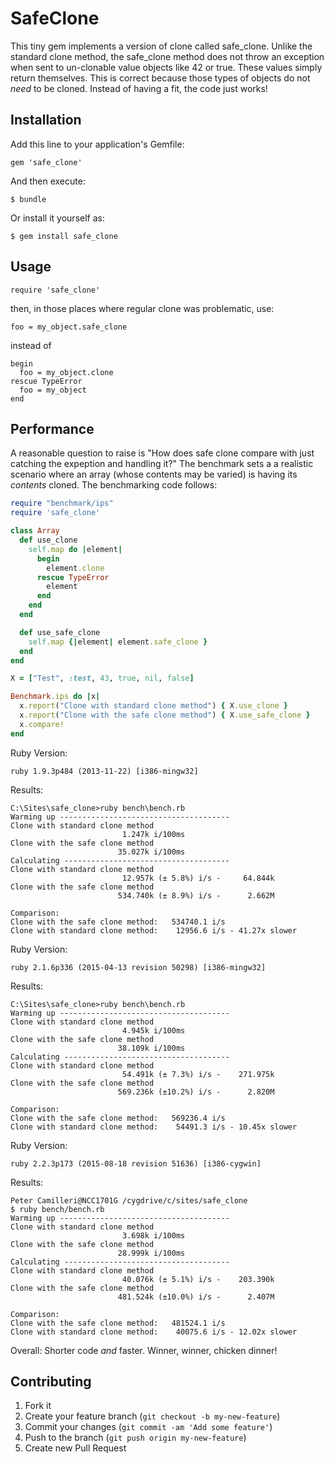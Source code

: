 # SafeClone

This tiny gem implements a version of clone called safe\_clone. Unlike the
standard clone method, the safe\_clone method does not throw an exception
when sent to un-clonable value objects like 42 or true. These values simply
return themselves. This is correct because those types of objects do not _need_
to be cloned. Instead of having a fit, the code just works!

## Installation

Add this line to your application's Gemfile:

    gem 'safe_clone'

And then execute:

    $ bundle

Or install it yourself as:

    $ gem install safe_clone

## Usage

    require 'safe_clone'

then, in those places where regular clone was problematic, use:

    foo = my_object.safe_clone

instead of

    begin
      foo = my_object.clone
    rescue TypeError
      foo = my_object
    end

## Performance
A reasonable question to raise is "How does safe clone compare with just
catching the expeption and handling it?" The benchmark sets a a realistic
scenario where an array (whose contents may be varied) is having its
_contents_ cloned. The benchmarking code follows:

```ruby
require "benchmark/ips"
require 'safe_clone'

class Array
  def use_clone
    self.map do |element|
      begin
        element.clone
      rescue TypeError
        element
      end
    end
  end

  def use_safe_clone
    self.map {|element| element.safe_clone }
  end
end

X = ["Test", :test, 43, true, nil, false]

Benchmark.ips do |x|
  x.report("Clone with standard clone method") { X.use_clone }
  x.report("Clone with the safe clone method") { X.use_safe_clone }
  x.compare!
end
```

Ruby Version:

    ruby 1.9.3p484 (2013-11-22) [i386-mingw32]

Results:

    C:\Sites\safe_clone>ruby bench\bench.rb
    Warming up --------------------------------------
    Clone with standard clone method
                             1.247k i/100ms
    Clone with the safe clone method
                            35.027k i/100ms
    Calculating -------------------------------------
    Clone with standard clone method
                             12.957k (± 5.8%) i/s -     64.844k
    Clone with the safe clone method
                            534.740k (± 8.9%) i/s -      2.662M

    Comparison:
    Clone with the safe clone method:   534740.1 i/s
    Clone with standard clone method:    12956.6 i/s - 41.27x slower

Ruby Version:

    ruby 2.1.6p336 (2015-04-13 revision 50298) [i386-mingw32]

Results:

    C:\Sites\safe_clone>ruby bench\bench.rb
    Warming up --------------------------------------
    Clone with standard clone method
                             4.945k i/100ms
    Clone with the safe clone method
                            38.109k i/100ms
    Calculating -------------------------------------
    Clone with standard clone method
                             54.491k (± 7.3%) i/s -    271.975k
    Clone with the safe clone method
                            569.236k (±10.2%) i/s -      2.820M

    Comparison:
    Clone with the safe clone method:   569236.4 i/s
    Clone with standard clone method:    54491.3 i/s - 10.45x slower

Ruby Version:

    ruby 2.2.3p173 (2015-08-18 revision 51636) [i386-cygwin]

Results:

    Peter Camilleri@NCC1701G /cygdrive/c/sites/safe_clone
    $ ruby bench/bench.rb
    Warming up --------------------------------------
    Clone with standard clone method
                             3.698k i/100ms
    Clone with the safe clone method
                            28.999k i/100ms
    Calculating -------------------------------------
    Clone with standard clone method
                             40.076k (± 5.1%) i/s -    203.390k
    Clone with the safe clone method
                            481.524k (±10.0%) i/s -      2.407M

    Comparison:
    Clone with the safe clone method:   481524.1 i/s
    Clone with standard clone method:    40075.6 i/s - 12.02x slower


Overall: Shorter code  _and_ faster. Winner, winner, chicken dinner!

## Contributing

1. Fork it
2. Create your feature branch (`git checkout -b my-new-feature`)
3. Commit your changes (`git commit -am 'Add some feature'`)
4. Push to the branch (`git push origin my-new-feature`)
5. Create new Pull Request
